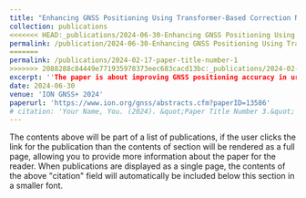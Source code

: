 ```yaml
---
title: "Enhancing GNSS Positioning Using Transformer-Based Correction Network"
collection: publications
<<<<<<< HEAD:_publications/2024-06-30-Enhancing GNSS Positioning Using Transformer-Based Correction Network.md
permalink: /publication/2024-06-30-Enhancing GNSS Positioning Using Transformer-Based Correction Network
=======
permalink: /publications/2024-02-17-paper-title-number-1
>>>>>>> 2088288c84449e771935978373eec683cacd13bc:_publications/2024-02-17-paper-title-number-1.md
excerpt: ''The paper is about improving GNSS positioning accuracy in urban environments, where NLOS (Non-Line-of-Sight) and multipath effects cause significant challenges. By employing an end-to-end deep learning approach, specifically a Transformer-based correction network, we significantly enhance GNSS positioning accuracy in these challenging scenarios.'
date: 2024-06-30
venue: 'ION GNSS+ 2024'
paperurl: 'https://www.ion.org/gnss/abstracts.cfm?paperID=13586'
# citation: 'Your Name, You. (2024). &quot;Paper Title Number 3.&quot; <i>GitHub Journal of Bugs</i>. 1(3).'
---
```


The contents above will be part of a list of publications, if the user clicks the link for the publication than the contents of section will be rendered as a full page, allowing you to provide more information about the paper for the reader. When publications are displayed as a single page, the contents of the above "citation" field will automatically be included below this section in a smaller font.
